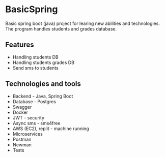 # BasicSpring

Basic spring boot (java) project for learing new abilities and technologies.
The program handles students and grades database.

## Features
* Handling students DB
* Handling students grades DB
* Send sms to students

## Technologies and tools
* Backend - Java, Spring Boot
* Database - Postgres
* Swagger
* Docker
* JWT - security
* Async sms - sms4free
* AWS (EC2), replit - machine running
* Microservices
* Postman
* Newman
* Tests
